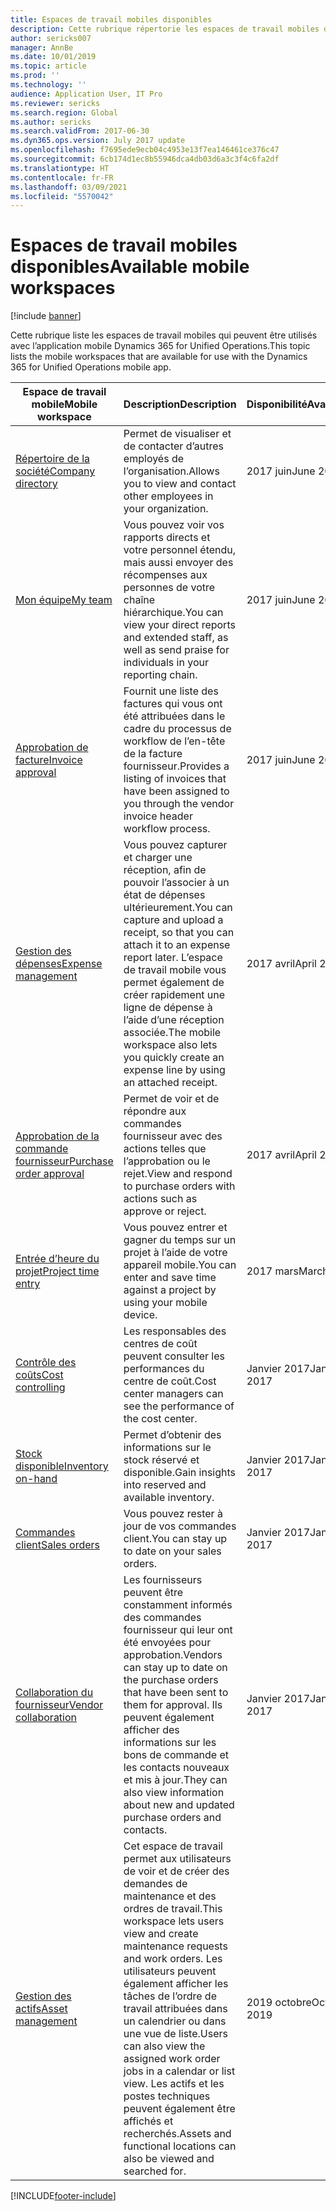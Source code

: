 ```yaml
---
title: Espaces de travail mobiles disponibles
description: Cette rubrique répertorie les espaces de travail mobiles disponibles.
author: sericks007
manager: AnnBe
ms.date: 10/01/2019
ms.topic: article
ms.prod: ''
ms.technology: ''
audience: Application User, IT Pro
ms.reviewer: sericks
ms.search.region: Global
ms.author: sericks
ms.search.validFrom: 2017-06-30
ms.dyn365.ops.version: July 2017 update
ms.openlocfilehash: f7695ede9ecb04c4953e13f7ea146461ce376c47
ms.sourcegitcommit: 6cb174d1ec8b55946dca4db03d6a3c3f4c6fa2df
ms.translationtype: HT
ms.contentlocale: fr-FR
ms.lasthandoff: 03/09/2021
ms.locfileid: "5570042"
---
```

# <a name="available-mobile-workspaces"></a><span data-ttu-id="b62c6-103">Espaces de travail mobiles disponibles</span><span class="sxs-lookup"><span data-stu-id="b62c6-103">Available mobile workspaces</span></span>

[!include [banner](../includes/banner.md)]

<span data-ttu-id="b62c6-104">Cette rubrique liste les espaces de travail mobiles qui peuvent être utilisés avec l’application mobile Dynamics 365 for Unified Operations.</span><span class="sxs-lookup"><span data-stu-id="b62c6-104">This topic lists the mobile workspaces that are available for use with the Dynamics 365 for Unified Operations mobile app.</span></span>


| <span data-ttu-id="b62c6-105">Espace de travail mobile</span><span class="sxs-lookup"><span data-stu-id="b62c6-105">Mobile workspace</span></span>     | <span data-ttu-id="b62c6-106">Description</span><span class="sxs-lookup"><span data-stu-id="b62c6-106">Description</span></span>   | <span data-ttu-id="b62c6-107">Disponibilité</span><span class="sxs-lookup"><span data-stu-id="b62c6-107">Availability</span></span>   |
|----------------------|---------------|--------------|
|[<span data-ttu-id="b62c6-108">Répertoire de la société</span><span class="sxs-lookup"><span data-stu-id="b62c6-108">Company directory</span></span>](company-directory-mobile-workspace.md)| <span data-ttu-id="b62c6-109">Permet de visualiser et de contacter d’autres employés de l’organisation.</span><span class="sxs-lookup"><span data-stu-id="b62c6-109">Allows you to view and contact other employees in your organization.</span></span>| <span data-ttu-id="b62c6-110">2017 juin</span><span class="sxs-lookup"><span data-stu-id="b62c6-110">June 2017</span></span> |    
|[<span data-ttu-id="b62c6-111">Mon équipe</span><span class="sxs-lookup"><span data-stu-id="b62c6-111">My team</span></span>](manager-self-service-mobile-workspace.md)| <span data-ttu-id="b62c6-112">Vous pouvez voir vos rapports directs et votre personnel étendu, mais aussi envoyer des récompenses aux personnes de votre chaîne hiérarchique.</span><span class="sxs-lookup"><span data-stu-id="b62c6-112">You can view your direct reports and extended staff, as well as send praise for individuals in your reporting chain.</span></span>|<span data-ttu-id="b62c6-113">2017 juin</span><span class="sxs-lookup"><span data-stu-id="b62c6-113">June 2017</span></span> |     
|[<span data-ttu-id="b62c6-114">Approbation de facture</span><span class="sxs-lookup"><span data-stu-id="b62c6-114">Invoice approval</span></span>](invoice-approval-mobile-workspace.md)| <span data-ttu-id="b62c6-115">Fournit une liste des factures qui vous ont été attribuées dans le cadre du processus de workflow de l’en-tête de la facture fournisseur.</span><span class="sxs-lookup"><span data-stu-id="b62c6-115">Provides a listing of invoices that have been assigned to you through the vendor invoice header workflow process.</span></span>| <span data-ttu-id="b62c6-116">2017 juin</span><span class="sxs-lookup"><span data-stu-id="b62c6-116">June 2017</span></span>   |
| [<span data-ttu-id="b62c6-117">Gestion des dépenses</span><span class="sxs-lookup"><span data-stu-id="b62c6-117">Expense management</span></span>](../../../finance/expense-management/expense-management-mobile-workspace.md) | <span data-ttu-id="b62c6-118">Vous pouvez capturer et charger une réception, afin de pouvoir l’associer à un état de dépenses ultérieurement.</span><span class="sxs-lookup"><span data-stu-id="b62c6-118">You can capture and upload a receipt, so that you can attach it to an expense report later.</span></span> <span data-ttu-id="b62c6-119">L’espace de travail mobile vous permet également de créer rapidement une ligne de dépense à l’aide d’une réception associée.</span><span class="sxs-lookup"><span data-stu-id="b62c6-119">The mobile workspace also lets you quickly create an expense line by using an attached receipt.</span></span> | <span data-ttu-id="b62c6-120">2017 avril</span><span class="sxs-lookup"><span data-stu-id="b62c6-120">April 2017</span></span> |
| [<span data-ttu-id="b62c6-121">Approbation de la commande fournisseur</span><span class="sxs-lookup"><span data-stu-id="b62c6-121">Purchase order approval</span></span>](../../../supply-chain/procurement/purchase-order-mobile-workspace.md) | <span data-ttu-id="b62c6-122">Permet de voir et de répondre aux commandes fournisseur avec des actions telles que l’approbation ou le rejet.</span><span class="sxs-lookup"><span data-stu-id="b62c6-122">View and respond to purchase orders with actions such as approve or reject.</span></span> | <span data-ttu-id="b62c6-123">2017 avril</span><span class="sxs-lookup"><span data-stu-id="b62c6-123">April 2017</span></span> |
| [<span data-ttu-id="b62c6-124">Entrée d’heure du projet</span><span class="sxs-lookup"><span data-stu-id="b62c6-124">Project time entry</span></span>](../../../finance/project-management/project-time-entry-mobile-workspace.md) | <span data-ttu-id="b62c6-125">Vous pouvez entrer et gagner du temps sur un projet à l’aide de votre appareil mobile.</span><span class="sxs-lookup"><span data-stu-id="b62c6-125">You can enter and save time against a project by using your mobile device.</span></span> | <span data-ttu-id="b62c6-126">2017 mars</span><span class="sxs-lookup"><span data-stu-id="b62c6-126">March 2017</span></span> |
| [<span data-ttu-id="b62c6-127">Contrôle des coûts</span><span class="sxs-lookup"><span data-stu-id="b62c6-127">Cost controlling</span></span>](../../../finance/cost-accounting/cost-controlling-mobile-workspace.md)     | <span data-ttu-id="b62c6-128">Les responsables des centres de coût peuvent consulter les performances du centre de coût.</span><span class="sxs-lookup"><span data-stu-id="b62c6-128">Cost center managers can see the performance of the cost center.</span></span>                                                                                               |  <span data-ttu-id="b62c6-129">Janvier 2017</span><span class="sxs-lookup"><span data-stu-id="b62c6-129">January 2017</span></span>        |
| [<span data-ttu-id="b62c6-130">Stock disponible</span><span class="sxs-lookup"><span data-stu-id="b62c6-130">Inventory on-hand</span></span>](../../../supply-chain/inventory/inventory-on-hand-mobile-workspace.md)    | <span data-ttu-id="b62c6-131">Permet d’obtenir des informations sur le stock réservé et disponible.</span><span class="sxs-lookup"><span data-stu-id="b62c6-131">Gain insights into reserved and available inventory.</span></span>                                                                                                    |   <span data-ttu-id="b62c6-132">Janvier 2017</span><span class="sxs-lookup"><span data-stu-id="b62c6-132">January 2017</span></span>       |
| [<span data-ttu-id="b62c6-133">Commandes client</span><span class="sxs-lookup"><span data-stu-id="b62c6-133">Sales orders</span></span>](../../../supply-chain/sales-marketing/sales-orders-mobile-workspace.md)         | <span data-ttu-id="b62c6-134">Vous pouvez rester à jour de vos commandes client.</span><span class="sxs-lookup"><span data-stu-id="b62c6-134">You can stay up to date on your sales orders.</span></span>                                                                                                                          |  <span data-ttu-id="b62c6-135">Janvier 2017</span><span class="sxs-lookup"><span data-stu-id="b62c6-135">January 2017</span></span>                  |
| [<span data-ttu-id="b62c6-136">Collaboration du fournisseur</span><span class="sxs-lookup"><span data-stu-id="b62c6-136">Vendor collaboration</span></span>](../../../supply-chain/procurement/vendor-collaboration-mobile-workspace.md) | <span data-ttu-id="b62c6-137">Les fournisseurs peuvent être constamment informés des commandes fournisseur qui leur ont été envoyées pour approbation.</span><span class="sxs-lookup"><span data-stu-id="b62c6-137">Vendors can stay up to date on the purchase orders that have been sent to them for approval.</span></span> <span data-ttu-id="b62c6-138">Ils peuvent également afficher des informations sur les bons de commande et les contacts nouveaux et mis à jour.</span><span class="sxs-lookup"><span data-stu-id="b62c6-138">They can also view information about new and updated purchase orders and contacts.</span></span> |<span data-ttu-id="b62c6-139">Janvier 2017</span><span class="sxs-lookup"><span data-stu-id="b62c6-139">January 2017</span></span>    |
| [<span data-ttu-id="b62c6-140">Gestion des actifs</span><span class="sxs-lookup"><span data-stu-id="b62c6-140">Asset management</span></span>](../../../supply-chain/asset-management/asset-management-mobile-workspace.md) | <span data-ttu-id="b62c6-141">Cet espace de travail permet aux utilisateurs de voir et de créer des demandes de maintenance et des ordres de travail.</span><span class="sxs-lookup"><span data-stu-id="b62c6-141">This workspace lets users view and create maintenance requests and work orders.</span></span> <span data-ttu-id="b62c6-142">Les utilisateurs peuvent également afficher les tâches de l’ordre de travail attribuées dans un calendrier ou dans une vue de liste.</span><span class="sxs-lookup"><span data-stu-id="b62c6-142">Users can also view the assigned work order jobs in a calendar or list view.</span></span> <span data-ttu-id="b62c6-143">Les actifs et les postes techniques peuvent également être affichés et recherchés.</span><span class="sxs-lookup"><span data-stu-id="b62c6-143">Assets and functional locations can also be viewed and searched for.</span></span> |<span data-ttu-id="b62c6-144">2019 octobre</span><span class="sxs-lookup"><span data-stu-id="b62c6-144">October 2019</span></span>    |


[!INCLUDE[footer-include](../../../includes/footer-banner.md)]